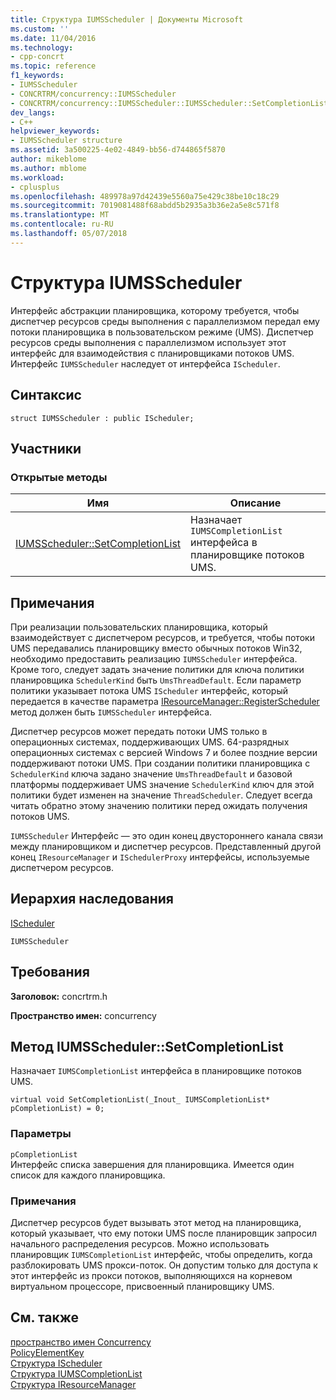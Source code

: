 ```yaml
---
title: Структура IUMSScheduler | Документы Microsoft
ms.custom: ''
ms.date: 11/04/2016
ms.technology:
- cpp-concrt
ms.topic: reference
f1_keywords:
- IUMSScheduler
- CONCRTRM/concurrency::IUMSScheduler
- CONCRTRM/concurrency::IUMSScheduler::IUMSScheduler::SetCompletionList
dev_langs:
- C++
helpviewer_keywords:
- IUMSScheduler structure
ms.assetid: 3a500225-4e02-4849-bb56-d744865f5870
author: mikeblome
ms.author: mblome
ms.workload:
- cplusplus
ms.openlocfilehash: 489978a97d42439e5560a75e429c38be10c18c29
ms.sourcegitcommit: 7019081488f68abdd5b2935a3b36e2a5e8c571f8
ms.translationtype: MT
ms.contentlocale: ru-RU
ms.lasthandoff: 05/07/2018
---
```

# <a name="iumsscheduler-structure"></a>Структура IUMSScheduler
Интерфейс абстракции планировщика, которому требуется, чтобы диспетчер ресурсов среды выполнения с параллелизмом передал ему потоки планировщика в пользовательском режиме (UMS). Диспетчер ресурсов среды выполнения с параллелизмом использует этот интерфейс для взаимодействия с планировщиками потоков UMS. Интерфейс `IUMSScheduler` наследует от интерфейса `IScheduler`.  
  
## <a name="syntax"></a>Синтаксис  
  
```
struct IUMSScheduler : public IScheduler;
```  
  
## <a name="members"></a>Участники  
  
### <a name="public-methods"></a>Открытые методы  
  
|Имя|Описание|  
|----------|-----------------|  
|[IUMSScheduler::SetCompletionList](#setcompletionlist)|Назначает `IUMSCompletionList` интерфейса в планировщике потоков UMS.|  
  
## <a name="remarks"></a>Примечания  
 При реализации пользовательских планировщика, который взаимодействует с диспетчером ресурсов, и требуется, чтобы потоки UMS передавались планировщику вместо обычных потоков Win32, необходимо предоставить реализацию `IUMSScheduler` интерфейса. Кроме того, следует задать значение политики для ключа политики планировщика `SchedulerKind` быть `UmsThreadDefault`. Если параметр политики указывает потока UMS `IScheduler` интерфейс, который передается в качестве параметра [IResourceManager::RegisterScheduler](iresourcemanager-structure.md#registerscheduler) метод должен быть `IUMSScheduler` интерфейса.  
  
 Диспетчер ресурсов может передать потоки UMS только в операционных системах, поддерживающих UMS. 64-разрядных операционных системах с версией Windows 7 и более поздние версии поддерживают потоки UMS. При создании политики планировщика с `SchedulerKind` ключа задано значение `UmsThreadDefault` и базовой платформы поддерживает UMS значение `SchedulerKind` ключ для этой политики будет изменен на значение `ThreadScheduler`. Следует всегда читать обратно этому значению политики перед ожидать получения потоков UMS.  
  
 `IUMSScheduler` Интерфейс — это один конец двустороннего канала связи между планировщиком и диспетчер ресурсов. Представленный другой конец `IResourceManager` и `ISchedulerProxy` интерфейсы, используемые диспетчером ресурсов.  
  
## <a name="inheritance-hierarchy"></a>Иерархия наследования  
 [IScheduler](ischeduler-structure.md)  
  
 `IUMSScheduler`  
  
## <a name="requirements"></a>Требования  
 **Заголовок:** concrtrm.h  
  
 **Пространство имен:** concurrency  
  
##  <a name="setcompletionlist"></a>  Метод IUMSScheduler::SetCompletionList  
 Назначает `IUMSCompletionList` интерфейса в планировщике потоков UMS.  
  
```
virtual void SetCompletionList(_Inout_ IUMSCompletionList* pCompletionList) = 0;
```  
  
### <a name="parameters"></a>Параметры  
 `pCompletionList`  
 Интерфейс списка завершения для планировщика. Имеется один список для каждого планировщика.  
  
### <a name="remarks"></a>Примечания  
 Диспетчер ресурсов будет вызывать этот метод на планировщика, который указывает, что ему потоки UMS после планировщик запросил начального распределения ресурсов. Можно использовать планировщик `IUMSCompletionList` интерфейс, чтобы определить, когда разблокировать UMS прокси-поток. Он допустим только для доступа к этот интерфейс из прокси потоков, выполняющихся на корневом виртуальном процессоре, присвоенный планировщику UMS.  
  
## <a name="see-also"></a>См. также  
 [пространство имен Concurrency](concurrency-namespace.md)   
 [PolicyElementKey](concurrency-namespace-enums.md)   
 [Структура IScheduler](ischeduler-structure.md)   
 [Структура IUMSCompletionList](iumscompletionlist-structure.md)   
 [Структура IResourceManager](iresourcemanager-structure.md)
